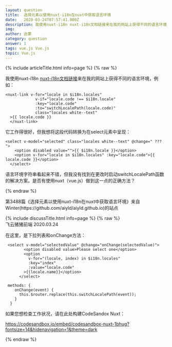 ```yaml
---
layout: question
title:  选择元素以使用nuxt-i18n在nuxt中获取语言环境
date:   2020-03-24T07:57:41.000Z
description: 我使用nuxt-i18n nuxt-i18n文档链接来在我的网站上获得不同的语言环境，例如：<nuxt-link v-for="locale in $...
img: 
author: 达蒙
category: question
answer: 1
tags: vue.js Vue.js
topic: Vue.js
---
```

<div class="article-root">
  <div class="article">
    {% include articleTitle.html info=page %}
    {% raw %}
    <div class="article-content"><p><font style="vertical-align: inherit;"><font style="vertical-align: inherit;">我使用nuxt-i18n </font></font><a href="https://nuxt-community.github.io/nuxt-i18n/" rel="nofollow noreferrer"><font style="vertical-align: inherit;"><font style="vertical-align: inherit;">nuxt-i18n文档链接</font></font></a><font style="vertical-align: inherit;"><font style="vertical-align: inherit;">来在我的网站上获得不同的语言环境，例如：</font></font></p>

<pre><code>&lt;nuxt-link v-for="locale in $i18n.locales"<font></font>
             v-if="locale.code !== $i18n.locale"<font></font>
             :key="locale.code"<font></font>
             :to="switchLocalePath(locale.code)"<font></font>
             class="locales white--text"<font></font>
  &gt;{{ locale.code }}<font></font>
  &lt;/nuxt-link&gt;<font></font>
</code></pre>

<p><font style="vertical-align: inherit;"><font style="vertical-align: inherit;">它工作得很好，但我想将这段代码转换为在select元素中呈现：</font></font></p>

<pre><code>&lt;select v-model="selected" class="locales white--text" @change=" ??? "&gt;<font></font>
    &lt;option disabled value=""&gt;{{ $i18n.locale }}&lt;/option&gt;<font></font>
    &lt;option v-for="locale in $i18n.locales" :key="locale.code"&gt;{{ locale.code }}&lt;/option&gt;<font></font>
  &lt;/select&gt;<font></font>
</code></pre>

<p><font style="vertical-align: inherit;"><font style="vertical-align: inherit;">语言环境字符串看起来不错，但我没有找到在更改时启动switchLocalePath函数的解决方案。</font><font style="vertical-align: inherit;">是否有使用nuxt（vue.js）做到这一点的正确方法？</font></font></p></div>
    {% endraw %}
  </div>
  <p class="winter_mark">第3488篇《选择元素以使用nuxt-i18n在nuxt中获取语言环境》来自Winter(https://github.com/aiyld/aiyld.github.io)的站点</p>
  <div class="discuss-wrapper">
    {% include discussTitle.html info=page %}
    {% raw %}
    <div class="discuss-list">
    <div class="discuss-item">
        <div class="discuss-parent">
          <div class="discuss-meta">
            <span class="discuss-user">飞云猪猪前端</span>
            <span class="discuss-time">2020.03.24</span>
          </div>
          <div class="discuss-comment"><p><font style="vertical-align: inherit;"><font style="vertical-align: inherit;">在这里，是下拉列表和onChange方法：</font></font></p>

<pre><code> &lt;select v-model="selectedValue" @change="onChange(selectedValue)"&gt;<font></font>
        &lt;option disabled value&gt;Please select one&lt;/option&gt;<font></font>
        &lt;option<font></font>
          v-for="(locale, index) in $i18n.locales"<font></font>
          :key="index"<font></font>
          :value="locale.code"<font></font>
        &gt;{{locale.name}}&lt;/option&gt;<font></font>
      &lt;/select&gt;<font></font>
</code></pre>

<pre><code> methods: {<font></font>
    onChange(event) {<font></font>
      this.$router.replace(this.switchLocalePath(event));<font></font>
    }<font></font>
  }<font></font>
</code></pre>

<p><font style="vertical-align: inherit;"><font style="vertical-align: inherit;">如果您想检查工作状况，请在此处构建CodeSandox Nuxt：</font></font></p>

<p><a href="https://codesandbox.io/embed/codesandbox-nuxt-1bhug?fontsize=14&amp;hidenavigation=1&amp;theme=dark" rel="nofollow noreferrer"><font style="vertical-align: inherit;"><font style="vertical-align: inherit;">https://codesandbox.io/embed/codesandbox-nuxt-1bhug?fontsize=14&amp;hidenavigation=1&amp;theme=dark</font></font></a></p></div>
        </div></div>
    </div>
    {% endraw %}
  </div>
<div>
